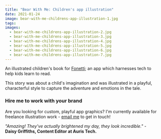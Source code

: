 ```yaml
---
title: "Bear With Me: Children's app illustration"
date: 2021-01-24
image: bear-with-me-childrens-app-illustration-1.jpg
tags:
images:
  - bear-with-me-childrens-app-illustration-2.jpg
  - bear-with-me-childrens-app-illustration-3.jpg
  - bear-with-me-childrens-app-illustration-4.jpg
  - bear-with-me-childrens-app-illustration-5.jpg
  - bear-with-me-childrens-app-illustration-6.jpg
  - bear-with-me-childrens-app-illustration-7.jpg
---
```


An illustrated children's book for [Fonetti](https://www.fonetti.com/); an app which harnesses tech to help kids learn to read.

This story was about a child's imagination and was illustrated in a playful, characterful style to capture the adventure and emotions in the tale.

### Hire me to work with your brand
Are you looking for custom, playful app graphics? I'm currently available for freelance illustration work - [email me](mailto:vicky.hughes@hotmail.com) to get in touch!

*"Amazing! They've actually brightened my day, they look incredible."* - **Daisy Griffiths, Content Editor at Auris Tech.**